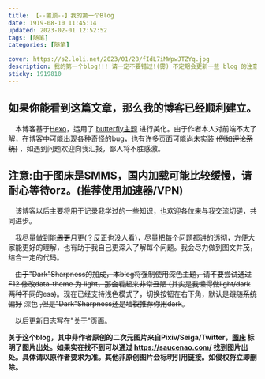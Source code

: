 ```yaml
---
title: 【--置顶--】我的第一个Blog 
date: 1919-08-10 11:45:14
updated: 2023-02-01 12:52:52
tags: [随笔]
categories: [随笔]

cover: https://s2.loli.net/2023/01/28/fIdL7iMWpwJTZYq.jpg
description: 我的第一个blog!!! 请一定不要错过!(雾) 不定期会更新一些 blog 的注意事项，请留意!
sticky: 1919810
---
```

## 如果你能看到这篇文章，那么我的博客已经顺利建立。

&emsp;本博客基于[Hexo](https://hexo.io/zh-cn/index.html)，运用了 [butterfly主题](https://butterfly.js.org/) 进行美化。由于作者本人对前端不太了解，在博客中可能出现各种奇怪的bug，也有许多页面可能尚未实装 ~~(例如评论系统)~~ ，如遇到问题欢迎向我汇报，鄙人将不胜感激。

## **注意:由于图床是SMMS，国内加载可能比较缓慢，请耐心等待orz。(推荐使用加速器/VPN)**

&emsp;该博客以后主要将用于记录我学过的一些知识，也欢迎各位来与我交流切磋，共同进步。

&emsp;我尽量做到能~~周更~~月更(？反正也没人看)，尽量把每个问题都讲的透彻，方便大家能更好的理解，也有助于我自己更深入了解每个问题。我会尽力做到图文并茂，结合一定的代码。

&emsp;~~由于"Dark"Sharpness的加成，本blog将强制使用深色主题，请不要尝试通过 F12 修改data-theme 为 light，那会看起来非常丑陋 (其实是我懒得做light/dark两种不同的css)~~。现在已经支持浅色模式了，切换按钮在右下角，默认是~~跟随系统偏好~~ 深色 ~~,但是"Dark"Sharpness还是墙裂推荐你用dark~~。

&emsp;以后更新日志写在"关于"页面。

**关于这个blog，其中非作者原创的二次元图片来自Pixiv/Seiga/Twitter，[图床](https://github.com/DarkSharpness/Photos/)  标明了图片出处。如果实在找不到可以通过 https://saucenao.com/  找到图片出处。具体请以原作者要求为准。其他非原创图片会标明引用链接。如侵权将立即删除。**
